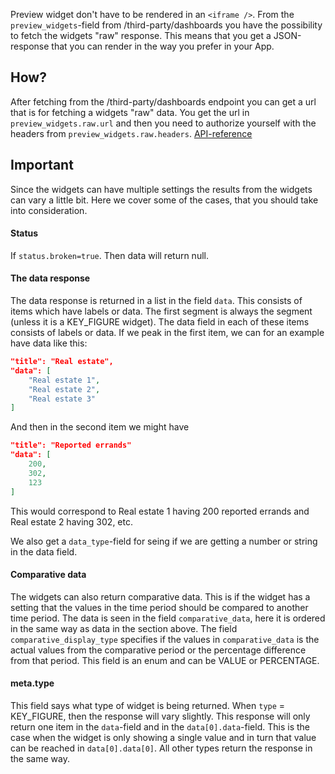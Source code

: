 Preview widget don't have to be rendered in an `<iframe />`. From the `preview_widgets`-field from /third-party/dashboards you have the possibility to
fetch the widgets "raw" response. This means that you get a JSON-response that you can render 
in the way you prefer in your App. 

## How?
After fetching from the /third-party/dashboards endpoint you can get a url that is
for fetching a widgets "raw" data.
You get the url in `preview_widgets.raw.url` and then you need to authorize yourself with the headers from
`preview_widgets.raw.headers`. [API-reference](/api-reference/fetches-one-raw-api-access-widget)

## Important 
Since the widgets can have multiple settings the results from the widgets can vary a little bit.
Here we cover some of the cases, that you should take into consideration.

#### Status
If `status.broken=true`. Then data will return null.

#### The data response
The data response is returned in a list in the field `data`. This consists of items which have labels or data.
The first segment is always the segment (unless it is a KEY_FIGURE widget). The data field in each of these items
consists of labels or data. If we peak in the first item, we can for an example have data like this:
```json
"title": "Real estate",
"data": [
    "Real estate 1",
    "Real estate 2",
    "Real estate 3"
]
```
And then in the second item we might have
```json
"title": "Reported errands"
"data": [
    200,
    302,
    123
]
```
This would correspond to Real estate 1 having 200 reported errands and Real estate 2 having 302, etc.

We also get a `data_type`-field for seing if we are getting a number or string in the data field.

#### Comparative data
The widgets can also return comparative data. This is if the widget has a setting that the values in the time period should be compared to another time period.
The data is seen in the field `comparative_data`, here it is ordered in the same way as data in the section above. The field `comparative_display_type` specifies if the
values in `comparative_data` is the actual values from the comparative period or the percentage difference from that period. This field is an enum and can be VALUE or PERCENTAGE.


#### meta.type
This field says what type of widget is being returned. When `type` = KEY_FIGURE, then the response will vary 
slightly. This response will only return one item in the `data`-field and in the `data[0].data`-field. This
is the case when the widget is only showing a single value and in turn that value can be reached in `data[0].data[0]`.
All other types return the response in the same way.